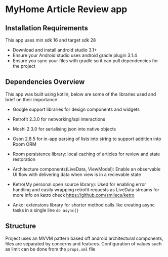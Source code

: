 # MyHome Article Review app

## Installation Requirements
This app uses min sdk 16 and target sdk 28
* Download and install android studio 3.1+
* Ensure your Android studio uses android gradle plugin 3.1.4
* Ensure you sync your files with gradle so it can pull dependencies for the project

## Dependencies Overview
This app was built using kotlin, below are some of the libraries used and brief on their importance
* Google support libraries for design components and widgets
* Retrofit 2.3.0 for networking/api interactions
* Moshi 2.3.0 for serialising json into native objects
* Gson 2.8.5 for in-app parsing of lists into string to support addition into Room ORM
* Room persistence library: local caching of articles for review and state restoration
* Architecture components(LiveData, ViewModel): Enable an observable UI flow with delivering data when view is in a recievable state
* Ketro(My personal open source library): Used for enabling error handling and easily wrapping retrofit requests as LiveData streams
 for more info on ketro check https://github.com/smilecs/ketro

* Anko: extensions library for shorter method calls like creating async tasks in a single line `do async{}`

## Structure

Project uses an MVVM pattern based off android architectural components, files are separated by concerns and features.
Configuration of values such as limit can be done from the `props.xml` file
